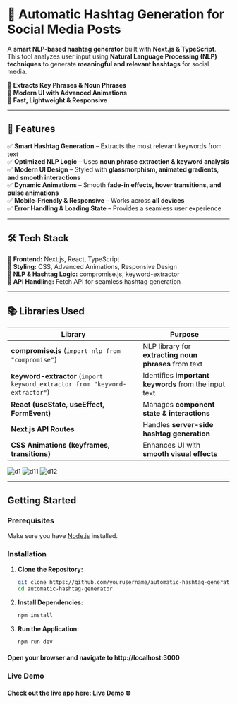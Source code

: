# 🚀 Automatic Hashtag Generation for Social Media Posts  

A **smart NLP-based hashtag generator** built with **Next.js & TypeScript**. This tool analyzes user input using **Natural Language Processing (NLP) techniques** to generate **meaningful and relevant hashtags** for social media.  

🔹 **Extracts Key Phrases & Noun Phrases**  
🔹 **Modern UI with Advanced Animations**  
🔹 **Fast, Lightweight & Responsive**  

---

## 📌 Features  

✅ **Smart Hashtag Generation** – Extracts the most relevant keywords from text  
✅ **Optimized NLP Logic** – Uses **noun phrase extraction & keyword analysis**  
✅ **Modern UI Design** – Styled with **glassmorphism, animated gradients, and smooth interactions**  
✅ **Dynamic Animations** – Smooth **fade-in effects, hover transitions, and pulse animations**  
✅ **Mobile-Friendly & Responsive** – Works across **all devices**  
✅ **Error Handling & Loading State** – Provides a seamless user experience  

---

## 🛠️ Tech Stack  

🔹 **Frontend:** Next.js, React, TypeScript  
🔹 **Styling:** CSS, Advanced Animations, Responsive Design  
🔹 **NLP & Hashtag Logic:** compromise.js, keyword-extractor  
🔹 **API Handling:** Fetch API for seamless hashtag generation  

---

## 📚 Libraries Used  

| Library               | Purpose |
|-----------------------|---------|
| **compromise.js** (`import nlp from "compromise"`) | NLP library for **extracting noun phrases** from text |
| **keyword-extractor** (`import keyword_extractor from "keyword-extractor"`) | Identifies **important keywords** from the input text |
| **React (useState, useEffect, FormEvent)** | Manages **component state & interactions** |
| **Next.js API Routes** | Handles **server-side hashtag generation** |
| **CSS Animations (keyframes, transitions)** | Enhances UI with **smooth visual effects** |

![d1](https://github.com/user-attachments/assets/f5d2c921-e12d-4804-a6bf-59825ca88fff)
![d11](https://github.com/user-attachments/assets/993ce243-b0a3-4a3c-9f89-88a3066becb6)
![d12](https://github.com/user-attachments/assets/16fe0e89-15a8-4a13-b939-d10734ed6825)

---

## Getting Started

### Prerequisites
Make sure you have [Node.js](https://nodejs.org/) installed.

### Installation

1. **Clone the Repository:**
   ```bash
   git clone https://github.com/yourusername/automatic-hashtag-generator.git
   cd automatic-hashtag-generator
2. **Install Dependencies:**
   ```bash
   npm install
3. **Run the Application:**
   ```bash
   npm run dev
#### Open your browser and navigate to http://localhost:3000

### Live Demo
#### Check out the live app here: [Live Demo](https://automatic-hashtag-generation.vercel.app/) 🌐
